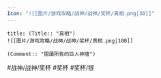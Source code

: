 ```yaml
---
Icon: "![[图片/游戏攻略/战神/战神/奖杯/真相.png|30]]"
---
```

```ad-common-silver-trophy
title: (Title:: "真相")
![[图片/游戏攻略/战神/战神/奖杯/真相.png|100]]

(Comment:: "閱讀所有的巨人神壇")
```

#战神/战神/奖杯 #奖杯 #奖杯/银
